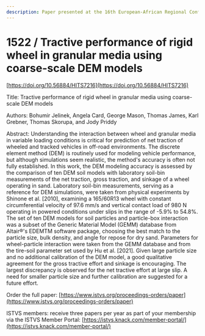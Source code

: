 ```yaml
---
description: Paper presented at the 16th European-African Regional Conference of the ISTVS
---
```


# 1522 / Tractive performance of rigid wheel in granular media using coarse-scale DEM models

[https://doi.org/10.56884/HITS7216](https://doi.org/10.56884/HITS7216)

Title: Tractive performance of rigid wheel in granular media using coarse-scale DEM models

Authors: Bohumir Jelinek, Angela Card, George Mason, Thomas James, Karl Grebner, Thomas Skorupa, and Jody Priddy

Abstract: Understanding the interaction between wheel and granular media in variable loading conditions is critical for prediction of net traction of wheeled and tracked vehicles in off-road environments. The discrete element method (DEM) is routinely used for modeling vehicle performance, but although simulations seem realistic, the method's accuracy is often not fully established. In this work, the DEM modeling accuracy is assessed by the comparison of ten DEM soil models with laboratory soil-bin measurements of the net traction, gross traction, and sinkage of a wheel operating in sand. Laboratory soil-bin measurements, serving as a reference for DEM simulations, were taken from physical experiments by Shinone et al. \[2010], examining a 165/60R13 wheel with constant circumferential velocity of 97.6 mm/s and vertical contact load of 980 N operating in powered conditions under slips in the range of -5.9% to 54.8%. The set of ten DEM models for soil particles and particle-box interaction was a subset of the Generic Material Model (GEMM) database from Altair®'s EDEMTM software package, choosing the best match to the particle size, bulk density, and angle for repose for dry sand. Parameters for wheel-particle interaction were taken from the GEMM database and from the tire-soil parameter set used by Hu et al. \[2021]. Given large particle size and no additional calibration of the DEM model, a good qualitative agreement for the gross tractive effort and sinkage is encouraging. The largest discrepancy is observed for the net tractive effort at large slip. A need for smaller particle size and further calibration are suggested for a future effort.

Order the full paper: [https://www.istvs.org/proceedings-orders/paper](https://www.istvs.org/proceedings-orders/paper)

ISTVS members: receive three papers per year as part of your membership via the ISTVS Member Portal: [https://istvs.knack.com/member-portal/](https://istvs.knack.com/member-portal/)

